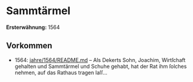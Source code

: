 # Sammtärmel

**Ersterwähnung:** 1564

## Vorkommen
- 1564: [jahre/1564/README.md](../jahre/1564/README.md) – Als Dekerts Sohn, Joachim, Wirtſchaft gehalten und
Sammtärmel und Schuhe gehabt, hat der Rat ihm ſolches
nehmen, auf das Rathaus tragen laſſ...
